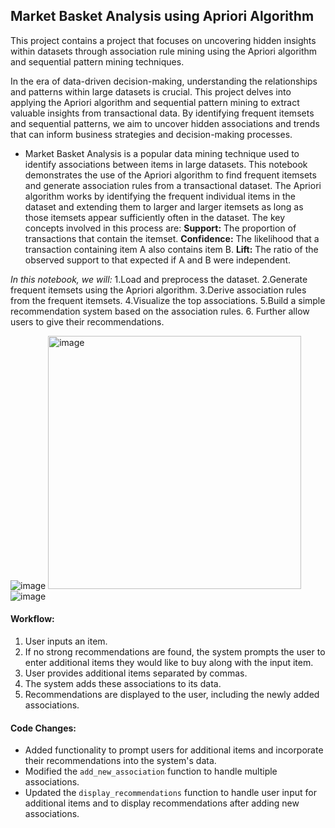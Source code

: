 ## Market Basket Analysis using Apriori Algorithm
This project contains a project that focuses on uncovering hidden insights within datasets through association rule mining using the Apriori algorithm and sequential pattern mining techniques.

In the era of data-driven decision-making, understanding the relationships and patterns within large datasets is crucial. This project delves into applying the Apriori algorithm and sequential pattern mining to extract valuable insights from transactional data. By identifying frequent itemsets and sequential patterns, we aim to uncover hidden associations and trends that can inform business strategies and decision-making processes.


- Market Basket Analysis is a popular data mining technique used to identify associations between items in large datasets. This notebook demonstrates the use of the Apriori algorithm to find frequent itemsets and generate association rules from a transactional dataset.
The Apriori algorithm works by identifying the frequent individual items in the dataset and extending them to larger and larger itemsets as long as those itemsets appear sufficiently often in the dataset. The key concepts involved in this process are:
**Support:** The proportion of transactions that contain the itemset.
**Confidence:** The likelihood that a transaction containing item A also contains item B.
**Lift:** The ratio of the observed support to that expected if A and B were independent.


_In this notebook, we will:_
1.Load and preprocess the dataset.
2.Generate frequent itemsets using the Apriori algorithm.
3.Derive association rules from the frequent itemsets.
4.Visualize the top associations.
5.Build a simple recommendation system based on the association rules.
6. Further allow users to give their recommendations.


![image](https://github.com/poojaharihar03/BigBasket_Cart_Prediction/assets/88924201/3bcca5de-d73e-48ea-8209-087b7fd76c0f)
<img width="405" alt="image" src="https://github.com/poojaharihar03/BigBasket_Cart_Prediction/assets/88924201/bd3bd04d-b0eb-482f-a4c2-a3b8411bab5d">
![image](https://github.com/poojaharihar03/BigBasket_Cart_Prediction/assets/88924201/41a6cbd8-6787-4f90-9c85-e78b768b96f6)


#### Workflow:
1. User inputs an item.
2. If no strong recommendations are found, the system prompts the user to enter additional items they would like to buy along with the input item.
3. User provides additional items separated by commas.
4. The system adds these associations to its data.
5. Recommendations are displayed to the user, including the newly added associations.

#### Code Changes:
- Added functionality to prompt users for additional items and incorporate their recommendations into the system's data.
- Modified the `add_new_association` function to handle multiple associations.
- Updated the `display_recommendations` function to handle user input for additional items and to display recommendations after adding new associations.
